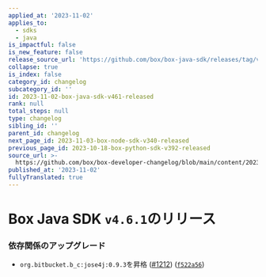 ```yaml
---
applied_at: '2023-11-02'
applies_to:
  - sdks
  - java
is_impactful: false
is_new_feature: false
release_source_url: 'https://github.com/box/box-java-sdk/releases/tag/v4.6.1'
collapse: true
is_index: false
category_id: changelog
subcategory_id: ''
id: 2023-11-02-box-java-sdk-v461-released
rank: null
total_steps: null
type: changelog
sibling_id: ''
parent_id: changelog
next_page_id: 2023-11-03-box-node-sdk-v340-released
previous_page_id: 2023-10-18-box-python-sdk-v392-released
source_url: >-
  https://github.com/box/box-developer-changelog/blob/main/content/2023/11-02-box-java-sdk-v461-released.md
published_at: '2023-11-02'
fullyTranslated: true
---
```

# Box Java SDK `v4.6.1`のリリース

### 依存関係のアップグレード

* `org.bitbucket.b_c:jose4j:0.9.3`を昇格 ([#1212][1]) ([`f522a56`][2])

[1]: https://github.com/box/box-java-sdk/issues/1212

[2]: https://github.com/box/box-java-sdk/commit/f522a5660f3522b11a0516774ba0cca69db3ec31
